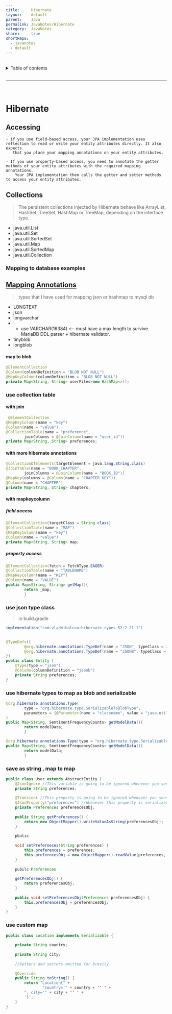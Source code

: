 ```yaml
---  
title:     Hibernate            
layout:    default            
parent:    Java            
permalink: JavaNotes/Hibernate            
category:  JavaNotes            
share:     true            
shortRepo:            
  - javanotes            
  - default              
---  
```

    
    
<br/>            
    
<details markdown="block">                  
<summary>                  
Table of contents                  
</summary>                  
{: .text-delta }                  
1. TOC                  
{:toc}                  
</details>                  
    
<br/>                  
    
***                  
    
<br/>                  
    
# Hibernate    
    
## Accessing    
    
```            
- If you use field-based access, your JPA implementation uses reflection to read or write your entity attributes directly. It also expects             
   that you place your mapping annotations on your entity attributes.            
            
- If you use property-based access, you need to annotate the getter methods of your entity attributes with the required mapping annotations.             
    Your JPA implementation then calls the getter and setter methods to access your entity attributes.            
```            
    
## Collections    
    
> The persistent collections injected by Hibernate behave like ArrayList, HashSet, TreeSet, HashMap or TreeMap, depending on the interface type.    
    
- java.util.List    
- java.util.Set    
- java.util.SortedSet    
- java.util.Map    
- java.util.SortedMap    
- java.util.Collection    
    
### Mapping to database examples    
    
## [Mapping Annotations](https://docs.jboss.org/hibernate/orm/current/userguide/html_single/Hibernate_User_Guide.html#annotations)    
    
> types that I have used for mapping json or hashmap to mysql db    
    
- LONGTEXT    
- json    
- longvarchar    
-    
    - use VARCHAR(16384) <-- must have a max length to survive MariaDB DDL parser + hibernate validator.    
- tinyblob    
- longblob    
    
#### map to blob    
    
```java            
@ElementCollection            
@Column(columnDefinition = "BLOB NOT NULL")            
@MapKeyColumn(columnDefinition = "BLOB NOT NULL")            
private Map<String, String> userFiles=new HashMap<>();            
```            
    
### use collection table    
    
#### with join    
    
```java            
 @ElementCollection            
@MapKeyColumn(name = "key")            
@Column(name = "value")            
@CollectionTable(name = "preference",            
        joinColumns = @JoinColumn(name = "user_id"))            
private Map<String, String> preferences;            
```            
    
#### with more hibernate annotations    
    
```java            
@CollectionOfElements(targetElement = java.lang.String.class)            
@JoinTable(name = "BOOK_CHAPTER",            
        joinColumns = @JoinColumn(name = "BOOK_ID"))            
@MapKey(columns = @Column(name = "CHAPTER_KEY"))            
@Column(name = "CHAPTER")            
private Map<String, String> chapters;            
```            
    
#### with mapkeycolumn    
    
##### field access    
    
 ```java            
@ElementCollection(targetClass = String.class)            
@CollectionTable(name = "MAP")            
@MapKeyColumn(name = "key")            
@Column(name = "value")            
private Map<String, String> map;            
```            
    
##### property access    
    
```java            
@ElementCollection(fetch = FetchType.EAGER)            
@CollectionTable(name = "TABLENAME")            
@MapKeyColumn(name = "KEY")            
@Column(name = "VALUE")            
public Map<String, String> getMap(){            
        return _map;            
        }            
```            
    
### use json type class    
    
> in build.gradle    
    
```groovy            
implementation("com.vladmihalcea:hibernate-types-52:2.21.1")            
```            
    
```java            
            
@TypeDefs({            
        @org.hibernate.annotations.TypeDef(name = "JSON", typeClass = JsonBlobType.class),            
        @org.hibernate.annotations.TypeDef(name = "JSONB", typeClass = JsonBinaryType.class)            
})            
public class Entity {            
    @Type(type = "json")            
    @Column(columnDefinition = "jsonb")            
    private String preferences;            
}            
```            
    
### use hibernate types to map as blob and serializable    
    
```java            
@org.hibernate.annotations.Type(            
        type = "org.hibernate.type.SerializableToBlobType",            
        parameters = {@Parameter(name = "classname", value = "java.util.HashMap")}            
)            
public Map<String, SentimentFrequencyCounts> getModelData(){            
        return modelData;            
        }            
```            
    
```java            
@org.hibernate.annotations.Type(type = "org.hibernate.type.SerializableType")            
public Map<String, SentimentFrequencyCounts> getModelData(){            
        return modelData;            
        }            
```            
    
### save as string , map to map    
    
```java            
public class User extends AbstractEntity {            
    @JsonIgnore //This variable is going to be ignored whenever you send data to a client(ie. web browser)            
    private String preferences;            
            
    @Transient //This property is going to be ignored whenever you send data to the database            
    @JsonProperty("preferences") //Whenever this property is serialized to the client, it is going to be named "perferences" instead "preferencesObj"            
    private Preferences preferencesObj;            
            
    public String getPreferences() {            
        return new ObjectMapper().writeValueAsString(preferencesObj);            
    }            
            
    pbulic            
            
    void setPreferneces(String preferences) {            
        this.preferences = preferences;            
        this.preferncesObj = new ObjectMapper().readValue(preferences, Preferences.class);            
    }            
            
    pubilc Preferences            
            
    getPreferencesObj() {            
        return preferencesObj;            
    }            
            
    public void setPreferencesObj(Preferences preferencesObj) {            
        this.preferencesObj = preferencesObj;            
    }            
}            
```            
    
### use custom map    
    
```java            
public class Location implements Serializable {            
            
    private String country;            
            
    private String city;            
            
    //Getters and setters omitted for brevity            
            
    @Override            
    public String toString() {            
        return "Location{" +            
                "country='" + country + '' ' +            
        ", city='" + city + '' ' +            
        '}';            
    }            
}            
```